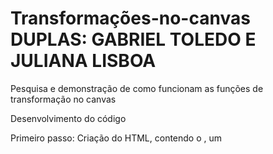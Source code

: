 # Transformações-no-canvas DUPLAS: GABRIEL TOLEDO E JULIANA LISBOA

Pesquisa e demonstração de como funcionam as funções de transformação no canvas

Desenvolvimento do código

Primeiro passo:
Criação do HTML, contendo o <head>, um <title>, o <style> e o <body>. 
Dentro do style tem a mudança de cor de fundo, definimos a margin (espaçamento externo).
anexamos o id do canvas dentro do body.
linkamos o canvas no javascript e usamos algumas funções do canvas para compor nosso jogo. a bolinha tem rotate, translate, clipping path e escale, a raquete tem colisor e translate.
utilizando esses conceitos, fizemos um jogo de "ping pong" inspirado em um jogo conhecido pelo nome "breackout", sendo o objetivo do jogo usar a raquete para rebater a bolinha e a bolinha quebrar os tijolos, caso a bolinha passe para baixo da raquete o jogador perde 1 vida, tendo um total de 2 vidas.

